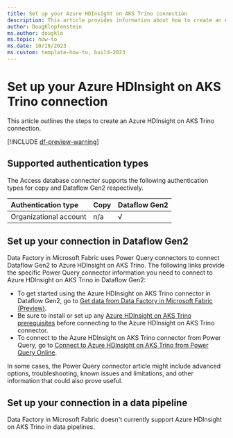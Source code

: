 ```yaml
---
title: Set up your Azure HDInsight on AKS Trino connection
description: This article provides information about how to create an Azure HDInsight on AKS Trino connection in Microsoft Fabric.
author: DougKlopfenstein
ms.author: dougklo
ms.topic: how-to
ms.date: 10/18/2023
ms.custom: template-how-to, build-2023
---
```


# Set up your Azure HDInsight on AKS Trino connection

This article outlines the steps to create an Azure HDInsight on AKS Trino connection.

[!INCLUDE [df-preview-warning](includes/data-factory-preview-warning.md)]

## Supported authentication types

The Access database connector supports the following authentication types for copy and Dataflow Gen2 respectively.  

|Authentication type |Copy |Dataflow Gen2 |
|:---|:---|:---|
|Organizational account| n/a | √ |

## Set up your connection in Dataflow Gen2

Data Factory in Microsoft Fabric uses Power Query connectors to connect Dataflow Gen2 to Azure HDInsight on AKS Trino. The following links provide the specific Power Query connector information you need to connect to Azure HDInsight on AKS Trino in Dataflow Gen2:

- To get started using the Azure HDInsight on AKS Trino connector in Dataflow Gen2, go to [Get data from Data Factory in Microsoft Fabric (Preview)](/power-query/where-to-get-data#get-data-from-data-factory-in-microsoft-fabric-preview).
- Be sure to install or set up any [Azure HDInsight on AKS Trino prerequisites](/power-query/connectors/azure-hdinsight-on-aks-trino#prerequisites) before connecting to the Azure HDInsight on AKS Trino connector.
- To connect to the Azure HDInsight on AKS Trino connector from Power Query, go to [Connect to Azure HDInsight on AKS Trino from Power Query Online](/power-query/connectors/azure-hdinsight-on-aks-trino#connect-to-azure-hdinsight-on-aks-trino-from-power-query-online).

In some cases, the Power Query connector article might include advanced options, troubleshooting, known issues and limitations, and other information that could also prove useful.

## Set up your connection in a data pipeline

Data Factory in Microsoft Fabric doesn't currently support Azure HDInsight on AKS Trino in data pipelines.

